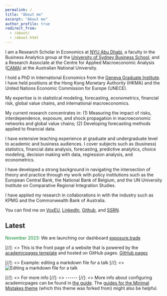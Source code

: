 ```yaml
---
permalink: /
title: "About me"
excerpt: "About me"
author_profile: true
redirect_from: 
  - /about/
  - /about.html
---
```


I am a Research Scholar in Economics at [NYU Abu Dhabi](https://nyuad.nyu.edu/en/), a faculty in the Business Analytics group at the [University of Sydney Business School](https://www.sydney.edu.au/business/), and a Research Associate at the Centre for Applied Macroeconomic Analysis ([CAMA](https://cama.crawford.anu.edu.au)) at the Australian National University. 

I hold a PhD in International Economics from the [Geneva Graduate Institute](https://www.graduateinstitute.ch/). I have held positions at the Hong Kong Monetary Authority (HKMA) and the United Nations Economic Commission for Europe (UNECE).


My expertise is in statistical modeling, forecasting, econometrics, financial risk, global value chains, and international macroeconomics. 

My current research concentrates in: (1) Measuring the impact of risks, interdependence, exposure, and shock propagation in macroeconomic networks and global value chains; (2) Developing forecasting methods applied to financial data.

I have extensive teaching experience at graduate and undergraduate level to academic and business audiences. I cover subjects such as (business) statistics, financial data analysis, forecasting, predictive analytics, choice modeling, decision making with data, regression analysis, and econometrics. 

I have developed a strong background in navigating the intersection of theory and practice through my work with policy institutions such as the European Central Bank, the National Bank of Belgium, and the UN University Institute on Comparative Regional Integration Studies. 

I have applied my research in collaborations in with the industry such as KPMG and the Commonwealth Bank of Australia. 

You can find me on [VoxEU](https://cepr.org/about/people/laurent-pauwels), [LinkedIn](https://www.linkedin.com/in/laurentpauwels/), [Github](https://github.com/laurentpauwels), and [SSRN](https://papers.ssrn.com/sol3/cf_dev/AbsByAuth.cfm?per_id=882788).

<!---
https://sites.google.com/view/vsarafidis/home?authuser=0
-->

Latest
------

<span style="color:#008529;"> November 2023:</span> We are launching our dashboard [exposure.trade](https://exposure.trade)

[//]: <> This is the front page of a website that is powered by the [academicpages template](https://github.com/academicpages/academicpages.github.io) and hosted on GitHub pages. [GitHub pages](https://pages.github.com) 

[//]: <> Example: editing a markdown file for a talk
[//]: <> ![Editing a markdown file for a talk](/images/editing-talk.png)

[//]: <> For more info
[//]: <> ------
[//]: <> More info about configuring academicpages can be found in [the guide](https://academicpages.github.io/markdown/). The [guides for the Minimal Mistakes theme](https://mmistakes.github.io/minimal-mistakes/docs/configuration/) (which this theme was forked from) might also be helpful.
